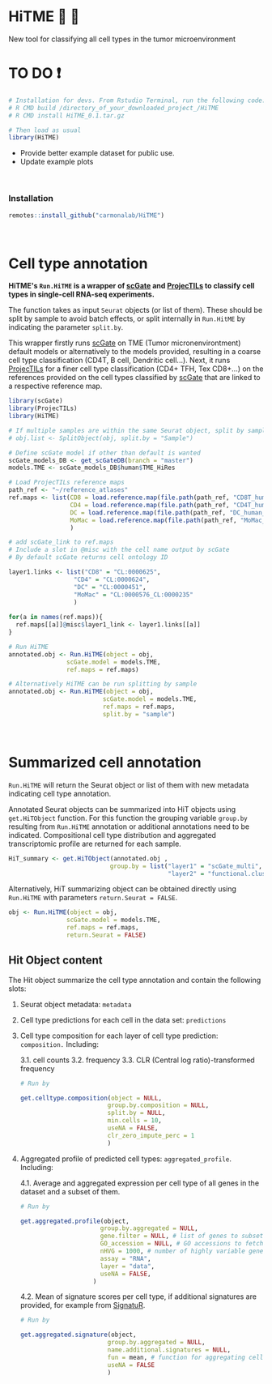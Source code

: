 # HiTME :dart: :facepunch:

New tool for classifying all cell types in the tumor microenvironment

# TO DO ❗

``` r
# Installation for devs. From Rstudio Terminal, run the following code:
# R CMD build /directory_of_your_downloaded_project_/HiTME
# R CMD install HiTME_0.1.tar.gz

# Then load as usual
library(HiTME)
```

-   Provide better example dataset for public use.
-   Update example plots

<br>

### Installation

``` r
remotes::install_github("carmonalab/HiTME")
```

<br>

# Cell type annotation

**HiTME's `Run.HiTME` is a wrapper of [scGate](https://github.com/carmonalab/scGate) and [ProjecTILs](https://github.com/carmonalab/ProjecTILs) to classify cell types in single-cell RNA-seq experiments.**

The function takes as input `Seurat` objects (or list of them). These should be split by sample to avoid batch effects, or split internally in `Run.HitME` by indicating the parameter `split.by`.

This wrapper firstly runs [scGate](https://github.com/carmonalab/scGate) on TME (Tumor micronenvirontment) default models or alternatively to the models provided, resulting in a coarse cell type classification (CD4T, B cell, Dendritic cell...). Next, it runs [ProjecTILs](https://github.com/carmonalab/ProjecTILs) for a finer cell type classification (CD4+ TFH, Tex CD8+...) on the references provided on the cell types classified by [scGate](https://github.com/carmonalab/scGate) that are linked to a respective reference map.

``` r
library(scGate)
library(ProjecTILs)
library(HiTME)

# If multiple samples are within the same Seurat object, split by sample.
# obj.list <- SplitObject(obj, split.by = "Sample")

# Define scGate model if other than default is wanted
scGate_models_DB <- get_scGateDB(branch = "master")
models.TME <- scGate_models_DB$human$TME_HiRes

# Load ProjecTILs reference maps
path_ref <- "~/reference_atlases"
ref.maps <- list(CD8 = load.reference.map(file.path(path_ref, "CD8T_human_ref_v1.rds")),
                 CD4 = load.reference.map(file.path(path_ref, "CD4T_human_ref_v2.rds")),
                 DC = load.reference.map(file.path(path_ref, "DC_human_ref_v1.rds")),
                 MoMac = load.reference.map(file.path(path_ref, "MoMac_human_v1.rds"))
                 )

# add scGate_link to ref.maps
# Include a slot in @misc with the cell name output by scGate
# By default scGate returns cell ontology ID

layer1.links <- list("CD8" = "CL:0000625",
                  "CD4" = "CL:0000624",
                  "DC" = "CL:0000451",
                  "MoMac" = "CL:0000576_CL:0000235"
                  )
                  
for(a in names(ref.maps)){
  ref.maps[[a]]@misc$layer1_link <- layer1.links[[a]]
}

# Run HiTME
annotated.obj <- Run.HiTME(object = obj,
                scGate.model = models.TME,
                ref.maps = ref.maps)

# Alternatively HiTME can be run splitting by sample
annotated.obj <- Run.HiTME(object = obj,
                          scGate.model = models.TME,
                          ref.maps = ref.maps,
                          split.by = "sample")
```

<br>

# Summarized cell annotation

`Run.HiTME` will return the Seurat object or list of them with new metadata indicating cell type annotation.

Annotated Seurat objects can be summarized into HiT objects using `get.HiTObject` function. For this function the grouping variable `group.by` resulting from `Run.HiTME` annotation or additional annotations need to be indicated. Compositional cell type distribution and aggregated transcriptomic profile are returned for each sample.

``` r
HiT_summary <- get.HiTObject(annotated.obj ,
                            group.by = list("layer1" = "scGate_multi",
                                            "layer2" = "functional.cluster"))
```

Alternatively, HiT summarizing object can be obtained directly using `Run.HiTME` with parameters `return.Seurat = FALSE`.

``` r
obj <- Run.HiTME(object = obj,
                scGate.model = models.TME,
                ref.maps = ref.maps,
                return.Seurat = FALSE)
```

## Hit Object content

The Hit object summarize the cell type annotation and contain the following slots:

1.  Seurat object metadata: `metadata`

2.  Cell type predictions for each cell in the data set: `predictions`

3.  Cell type composition for each layer of cell type prediction: `composition.` Including:

    3.1.  cell counts 
    3.2.  frequency 
    3.3.  CLR (Central log ratio)-transformed frequency

    ``` r
    # Run by

    get.celltype.composition(object = NULL,
                            group.by.composition = NULL,
                            split.by = NULL,
                            min.cells = 10,
                            useNA = FALSE,
                            clr_zero_impute_perc = 1
                            )
    ```

4.  Aggregated profile of predicted cell types: `aggregated_profile`. Including:

    4.1. Average and aggregated expression per cell type of all genes in the dataset and a subset of them.

    ``` r
    # Run by

    get.aggregated.profile(object,
                          group.by.aggregated = NULL,
                          gene.filter = NULL, # list of genes to subset
                          GO_accession = NULL, # GO accessions to fetch for subsetting
                          nHVG = 1000, # number of highly variable genes to subset
                          assay = "RNA",
                          layer = "data",
                          useNA = FALSE,
                        )

    ```

    4.2. Mean of signature scores per cell type, if additional signatures are provided, for example from [SignatuR](https://github.com/carmonalab/SignatuR).

    ``` r
    # Run by

    get.aggregated.signature(object,
                            group.by.aggregated = NULL,
                            name.additional.signatures = NULL,
                            fun = mean, # function for aggregating cell-wise signature scores
                            useNA = FALSE
                            )
    ```
